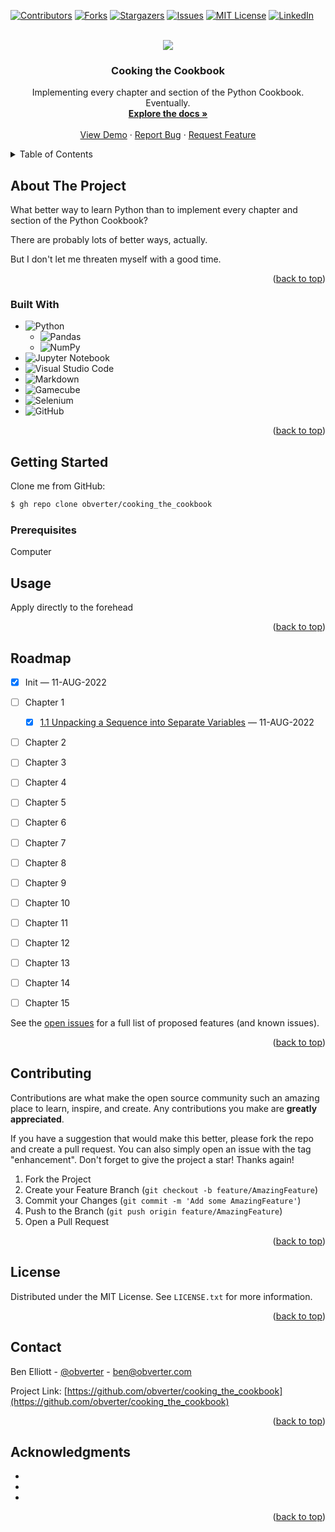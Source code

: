 <!-- Improved compatibility of back to top link: See: https://github.com/othneildrew/Best-README-Template/pull/73 -->
<a name="readme-top"></a>
<!--
*** Thanks for checking out the Best-README-Template. If you have a suggestion
*** that would make this better, please fork the repo and create a pull request
*** or simply open an issue with the tag "enhancement".
*** Don't forget to give the project a star!
*** Thanks again! Now go create something AMAZING! :D
-->



<!-- PROJECT SHIELDS -->
<!--
*** I'm using markdown "reference style" links for readability.
*** Reference links are enclosed in brackets [ ] instead of parentheses ( ).
*** See the bottom of this document for the declaration of the reference variables
*** for contributors-url, forks-url, etc. This is an optional, concise syntax you may use.
*** https://www.markdownguide.org/basic-syntax/#reference-style-links
-->
[![Contributors][contributors-shield]][contributors-url]
[![Forks][forks-shield]][forks-url]
[![Stargazers][stars-shield]][stars-url]
[![Issues][issues-shield]][issues-url]
[![MIT License][license-shield]][license-url]
[![LinkedIn][linkedin-shield]][linkedin-url]



<!-- PROJECT LOGO -->
<br />
<div align="center">
  <a href="https://github.com/obverter/cooking_the_cookbook">
    <img src="images/cookbook.png">
  </a>

<h3 align="center">Cooking the Cookbook</h3>

  <p align="center">
    Implementing every chapter and section of the Python Cookbook. Eventually.
    <br />
    <a href="https://github.com/obverter/cooking_the_cookbook"><strong>Explore the docs »</strong></a>
    <br />
    <br />
    <a href="https://github.com/obverter/cooking_the_cookbook">View Demo</a>
    ·
    <a href="https://github.com/obverter/cooking_the_cookbook/issues">Report Bug</a>
    ·
    <a href="https://github.com/obverter/cooking_the_cookbook/issues">Request Feature</a>
  </p>
</div>



<!-- TABLE OF CONTENTS -->
<details>
  <summary>Table of Contents</summary>
  <ol>
    <li>
      <a href="#about-the-project">About The Project</a>
      <ul>
        <li><a href="#built-with">Built With</a></li>
      </ul>
    </li>
    <li>
      <a href="#getting-started">Getting Started</a>
      <ul>
        <li><a href="#prerequisites">Prerequisites</a></li>
        <li><a href="#installation">Installation</a></li>
      </ul>
    </li>
    <li><a href="#usage">Usage</a></li>
    <li><a href="#roadmap">Roadmap</a></li>
    <li><a href="#contributing">Contributing</a></li>
    <li><a href="#license">License</a></li>
    <li><a href="#contact">Contact</a></li>
    <li><a href="#acknowledgments">Acknowledgments</a></li>
  </ol>
</details>



<!-- ABOUT THE PROJECT -->
## About The Project

What better way to learn Python than to implement every chapter and section of the Python Cookbook?

There are probably lots of better ways, actually.

But I don't let me threaten myself with a good time.

<p align="right">(<a href="#readme-top">back to top</a>)</p>



### Built With

* ![Python](https://img.shields.io/badge/python-3670A0?style=for-the-badge&logo=python&logoColor=ffdd54)
  * ![Pandas](https://img.shields.io/badge/pandas-%23150458.svg?style=for-the-badge&logo=pandas&logoColor=white)
  * ![NumPy](https://img.shields.io/badge/numpy-%23013243.svg?style=for-the-badge&logo=numpy&logoColor=white)
* ![Jupyter Notebook](https://img.shields.io/badge/jupyter-%23FA0F00.svg?style=for-the-badge&logo=jupyter&logoColor=white)
* ![Visual Studio Code](https://img.shields.io/badge/Visual%20Studio%20Code-0078d7.svg?style=for-the-badge&logo=visual-studio-code&logoColor=white)
* ![Markdown](https://img.shields.io/badge/markdown-%23000000.svg?style=for-the-badge&logo=markdown&logoColor=white)
* ![Gamecube](https://img.shields.io/badge/Gamecube-6A5FBB?style=for-the-badge&logo=nintendo-gamecube&logoColor=white)
* ![Selenium](https://img.shields.io/badge/-selenium-%43B02A?style=for-the-badge&logo=selenium&logoColor=white)
* ![GitHub](https://img.shields.io/badge/github-%23121011.svg?style=for-the-badge&logo=github&logoColor=white)



<p align="right">(<a href="#readme-top">back to top</a>)</p>



<!-- GETTING STARTED -->
## Getting Started

Clone me from GitHub:

```bash
$ gh repo clone obverter/cooking_the_cookbook
```

### Prerequisites

Computer

<!-- USAGE EXAMPLES -->
## Usage

Apply directly to the forehead

<p align="right">(<a href="#readme-top">back to top</a>)</p>



<!-- ROADMAP -->
## Roadmap

- [x] Init — 11-AUG-2022
- [ ] Chapter 1
    - [x] [1.1 Unpacking a Sequence into Separate Variables](./notebooks/01_Data_Structures_and_Algorithms/01-01%20Unpacking%20a%20Sequence%20into%20Separate%20Variables.ipynb) — 11-AUG-2022
- [ ] Chapter 2
- [ ] Chapter 3
- [ ] Chapter 4
- [ ] Chapter 5
- [ ] Chapter 6
- [ ] Chapter 7
- [ ] Chapter 8
- [ ] Chapter 9
- [ ] Chapter 10
- [ ] Chapter 11
- [ ] Chapter 12
- [ ] Chapter 13
- [ ] Chapter 14
- [ ] Chapter 15


See the [open issues](https://github.com/obverter/cooking_the_cookbook/issues) for a full list of proposed features (and known issues).

<p align="right">(<a href="#readme-top">back to top</a>)</p>



<!-- CONTRIBUTING -->
## Contributing

Contributions are what make the open source community such an amazing place to learn, inspire, and create. Any contributions you make are **greatly appreciated**.

If you have a suggestion that would make this better, please fork the repo and create a pull request. You can also simply open an issue with the tag "enhancement".
Don't forget to give the project a star! Thanks again!

1. Fork the Project
2. Create your Feature Branch (`git checkout -b feature/AmazingFeature`)
3. Commit your Changes (`git commit -m 'Add some AmazingFeature'`)
4. Push to the Branch (`git push origin feature/AmazingFeature`)
5. Open a Pull Request

<p align="right">(<a href="#readme-top">back to top</a>)</p>



<!-- LICENSE -->
## License

Distributed under the MIT License. See `LICENSE.txt` for more information.

<p align="right">(<a href="#readme-top">back to top</a>)</p>



<!-- CONTACT -->
## Contact

Ben Elliott - [@obverter](https://twitter.com/obverter) - ben@obverter.com

Project Link: [https://github.com/obverter/cooking_the_cookbook](https://github.com/obverter/cooking_the_cookbook)

<p align="right">(<a href="#readme-top">back to top</a>)</p>



<!-- ACKNOWLEDGMENTS -->
## Acknowledgments

* []()
* []()
* []()

<p align="right">(<a href="#readme-top">back to top</a>)</p>



<!-- MARKDOWN LINKS & IMAGES -->
<!-- https://www.markdownguide.org/basic-syntax/#reference-style-links -->
[contributors-shield]: https://img.shields.io/github/contributors/obverter/cooking_the_cookbook.svg?style=for-the-badge
[contributors-url]: https://github.com/obverter/cooking_the_cookbook/graphs/contributors
[forks-shield]: https://img.shields.io/github/forks/obverter/cooking_the_cookbook.svg?style=for-the-badge
[forks-url]: https://github.com/obverter/cooking_the_cookbook/network/members
[stars-shield]: https://img.shields.io/github/stars/obverter/cooking_the_cookbook.svg?style=for-the-badge
[stars-url]: https://github.com/obverter/cooking_the_cookbook/stargazers
[issues-shield]: https://img.shields.io/github/issues/obverter/cooking_the_cookbook.svg?style=for-the-badge
[issues-url]: https://github.com/obverter/cooking_the_cookbook/issues
[license-shield]: https://img.shields.io/github/license/obverter/cooking_the_cookbook.svg?style=for-the-badge
[license-url]: https://github.com/obverter/cooking_the_cookbook/blob/master/LICENSE.txt
[linkedin-shield]: https://img.shields.io/badge/-LinkedIn-black.svg?style=for-the-badge&logo=linkedin&colorB=555
[linkedin-url]: https://linkedin.com/in/BenTylerElliott
[product-screenshot]: images/screenshot.png
[Next.js]: https://img.shields.io/badge/next.js-000000?style=for-the-badge&logo=nextdotjs&logoColor=white
[Next-url]: https://nextjs.org/
[React.js]: https://img.shields.io/badge/React-20232A?style=for-the-badge&logo=react&logoColor=61DAFB
[React-url]: https://reactjs.org/
[Vue.js]: https://img.shields.io/badge/Vue.js-35495E?style=for-the-badge&logo=vuedotjs&logoColor=4FC08D
[Vue-url]: https://vuejs.org/
[Angular.io]: https://img.shields.io/badge/Angular-DD0031?style=for-the-badge&logo=angular&logoColor=white
[Angular-url]: https://angular.io/
[Svelte.dev]: https://img.shields.io/badge/Svelte-4A4A55?style=for-the-badge&logo=svelte&logoColor=FF3E00
[Svelte-url]: https://svelte.dev/
[Laravel.com]: https://img.shields.io/badge/Laravel-FF2D20?style=for-the-badge&logo=laravel&logoColor=white
[Laravel-url]: https://laravel.com
[Bootstrap.com]: https://img.shields.io/badge/Bootstrap-563D7C?style=for-the-badge&logo=bootstrap&logoColor=white
[Bootstrap-url]: https://getbootstrap.com
[JQuery.com]: https://img.shields.io/badge/jQuery-0769AD?style=for-the-badge&logo=jquery&logoColor=white
[JQuery-url]: https://jquery.com
